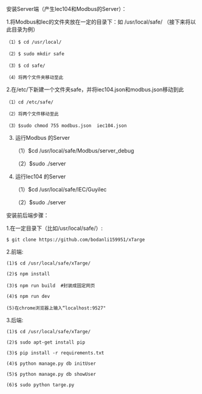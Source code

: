 安装Server端（产生Iec104和Modbus的Server）：

1.将Modbus和Iec的文件夹放在一定的目录下：如 /usr/local/safe/ （接下来将以此目录为例）

	（1）$ cd /usr/local/ 

	（2）$ sudo mkdir safe

	（3）$ cd safe/

	（4）将两个文件夹移动至此

2.在/etc/下新建一个文件夹safe，并将iec104.json和modbus.json移动到此

	（1）cd /etc/safe/

	（2）将两个文件移动至此

	（3）$sudo chmod 755 modbus.json  iec104.json

3. 运行Modbus 的Server

	（1）$cd /usr/local/safe/Modbus/server_debug

	（2）$sudo ./server

4. 运行Iec104 的Server

	（1）$cd /usr/local/safe/IEC/GuyiIec

	（2）$sudo ./server





安装前后端步骤：

1.在一定目录下（比如/usr/local/safe/）: 

	$ git clone https://github.com/bodanli159951/xTarge

2.前端:

	(1)$ cd /usr/local/safe/xTarge/

	(2)$ npm install

	(3)$ npm run build  #封装成固定网页

	(4)$ npm run dev

	(5)在chrome浏览器上输入“localhost:9527"

3.后端:

	(1)$ cd /usr/local/safe/xTarge/

	(2)$ sudo apt-get install pip

	(3)$ pip install -r requirements.txt 

	(4)$ python manage.py db initUser

	(5)$ python manage.py db showUser

	(6)$ sudo python targe.py

